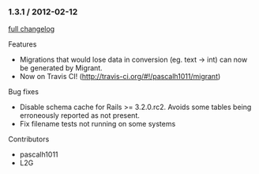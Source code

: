 ### 1.3.1 / 2012-02-12

[full changelog](http://github.com/pascalh1011/migrant/compare/v1.3.0...v1.3.1)

Features
* Migrations that would lose data in conversion (eg. text -> int) can now be generated by Migrant.
* Now on Travis CI! (http://travis-ci.org/#!/pascalh1011/migrant)

Bug fixes
* Disable schema cache for Rails >= 3.2.0.rc2. Avoids some tables being erroneously reported as not present.
* Fix filename tests not running on some systems

Contributors
* pascalh1011
* L2G

